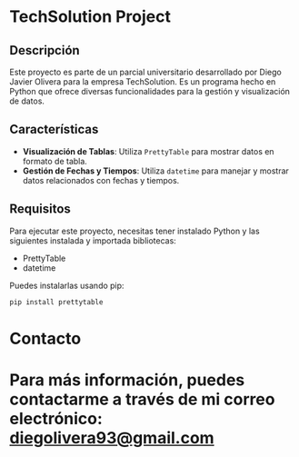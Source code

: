 # TechSolution Project

## Descripción

Este proyecto es parte de un parcial universitario desarrollado por Diego Javier Olivera para la empresa TechSolution. Es un programa hecho en Python que ofrece diversas funcionalidades para la gestión y visualización de datos.



## Características

- **Visualización de Tablas**: Utiliza `PrettyTable` para mostrar datos en formato de tabla.
- **Gestión de Fechas y Tiempos**: Utiliza `datetime` para manejar y mostrar datos relacionados con fechas y tiempos.

## Requisitos

Para ejecutar este proyecto, necesitas tener instalado Python  y las siguientes instalada y importada bibliotecas:

- PrettyTable
- datetime

Puedes instalarlas usando pip:

```bash
pip install prettytable
```


# Contacto
# Para más información, puedes contactarme a través de mi correo electrónico: diegolivera93@gmail.com
